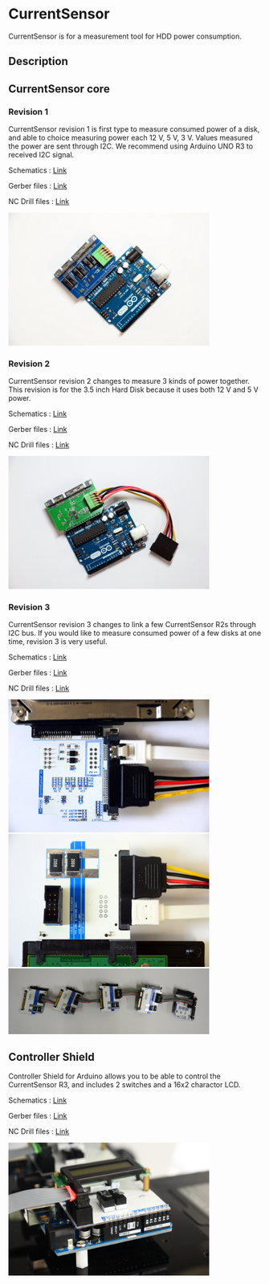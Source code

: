 # CurrentSensor

CurrentSensor is for a measurement tool for HDD power consumption.

## Description

## CurrentSensor core

### Revision 1

CurrentSensor revision 1 is first type to measure consumed power of a disk, and able to choice measuring power each 12 V, 5 V, 3 V. Values measured the power are sent through I2C. We recommend using Arduino UNO R3 to received I2C signal.

Schematics : [Link](currentsensor-core/R1/hardware/currentsensor-core-R1-schematics.pdf)

Gerber files : [Link](currentsensor-core/R1/hardware/currentsensor-core-R1-Gerber.7z)

NC Drill files : [Link](currentsensor-core/R1/hardware/currentsensor-core-R1-NCDrill.7z)

<img src="https://raw.githubusercontent.com/jaemyoun/CurrentSensor/master/res/current_sensor_r1.JPG" width="400px"/>

### Revision 2

CurrentSensor revision 2 changes to measure 3 kinds of power together. This revision is for the 3.5 inch Hard Disk because it uses both 12 V and 5 V power.

Schematics : [Link](currentsensor-core/R2/hardware/currentsensor-core-R2-schematics.pdf)

Gerber files : [Link](currentsensor-core/R2/hardware/currentsensor-core-r2-Gerber.7z)

NC Drill files : [Link](currentsensor-core/R2/hardware/currentsensor-core-r2-NCDrill.7z)

<img src="https://raw.githubusercontent.com/jaemyoun/CurrentSensor/master/res/current_sensor_r2.JPG" width="400"/>

### Revision 3

CurrentSensor revision 3 changes to link a few CurrentSensor R2s through I2C bus. If you would like to measure consumed power of a few disks at one time, revision 3 is very useful.

Schematics : [Link](currentsensor-core/R3/hardware/currentsensor-core-R3-schematics.pdf)

Gerber files : [Link](currentsensor-core/R3/hardware/currentsensor-core-R3-Gerber.7z)

NC Drill files : [Link](currentsensor-core/R3/hardware/currentsensor-core-R3-NCDrill.7z)

<img src="https://raw.githubusercontent.com/jaemyoun/CurrentSensor/master/res/current_sensor_R3_front.JPG" width="400px"/>

<img src="https://raw.githubusercontent.com/jaemyoun/CurrentSensor/master/res/current_sensor_R3_back.JPG" width="400px"/>

<img src="https://raw.githubusercontent.com/jaemyoun/CurrentSensor/master/res/current_sensor_R3_5ea.png" width="400px"/>

## Controller Shield

Controller Shield for Arduino allows you to be able to control the CurrentSensor R3, and includes 2 switches and a 16x2 charactor LCD. 

Schematics : [Link](controller-shield/hardware/controller-shield-schematics.pdf)

Gerber files : [Link](controller-shield/hardware/controller-shield-Gerber.7z)

NC Drill files : [Link](controller-shield/hardware/controller-shield-NCDrill.7z)

<img src="https://raw.githubusercontent.com/jaemyoun/CurrentSensor/master/res/ctrl4cs.png" width="400px"/>
